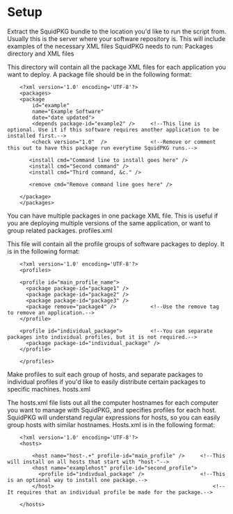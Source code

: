 # Setup #

Extract the SquidPKG bundle to the location you'd like to run the script from. Usually this is the server where your software repository is. This will include examples of the necessary XML files SquidPKG needs to run:
Packages directory and XML files

This directory will contain all the package XML files for each application you want to deploy. A package file should be in the following format:

```
    <?xml version='1.0' encoding='UTF-8'?>
    <packages>
    <package
        id="example"
        name="Example Software"
        date="date updated">
        <depends package-id="example2" />     <!--This line is optional. Use it if this software requires another application to be installed first.-->
        <check version="1.0"  />              <!--Remove or comment this out to have this package run everytime SquidPKG runs.-->
   
       <install cmd="Command line to install goes here" />
       <install cmd="Second command" />
       <install cmd="Third command, &c." />
       
       <remove cmd="Remove command line goes here" />

    </package>
    </packages>
```

You can have multiple packages in one package XML file. This is useful if you are deploying multiple versions of the same application, or want to group related packages.
profiles.xml

This file will contain all the profile groups of software packages to deploy. It is in the following format:

```
    <?xml version='1.0' encoding='UTF-8'?>
    <profiles>

    <profile id="main_profile_name">
      <package package-id="package1" /> 
      <package package-id="package2" />
      <package package-id="package3" />
      <package remove="package4" />           <!--Use the remove tag to remove an application.-->
    </profile>

    <profile id="individual_package">         <!--You can separate packages into individual profiles, but it is not required.-->
      <package package-id="individual_package" />
    </profile>

    </profiles>
```

Make profiles to suit each group of hosts, and separate packages to individual profiles if you'd like to easily distribute certain packages to specific machines.
hosts.xml

The hosts.xml file lists out all the computer hostnames for each computer you want to manage with SquidPKG, and specifies profiles for each host. SquidPKG will understand regular expressions for hosts, so you can easily group hosts with similar hostnames. Hosts.xml is in the following format:

```
    <?xml version='1.0' encoding='UTF-8'?>
    <hosts>

        <host name="host-.+" profile-id="main_profile" />     <!--This will install on all hosts that start with "host-"-->
        <host name="examplehost" profile-id="second_profile">
          <profile id="indivdual_package" />                  <!--This is an optional way to install one package.-->
        </host>                                                   <!--It requires that an individual profile be made for the package.-->

    </hosts>
```